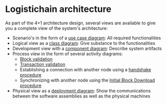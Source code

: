 # Logistichain architecture
As part of the 4+1 architecture design, several views are available to give you a complete view of the system's architecture:
- Scenario's in the form of a [use case diagram](Architecture/Use-case-diagram.png): All required functionalities
- Logical view as a [class diagram](Architecture/Class-diagram.png): Give substance to the functionalities
- Development view with a [component diagram](Architecture/Development.png): Describe system artifacts
- Process view in the form of several activity diagrams:
	- [Block validation](BlockValidation.md)
	- [Transaction validation](TxValidation.md)
	- Establishing a connection with another node using a [handshake procedure](Architecture/Connection-setup-process.png)
	- Synchronizing with another node using the [Initial Block Download procedure](Architecture/IBD-process.png)
- Physical view as a [deployment diagram](Architecture/Deployment.png): Show the communications between the software assemblies as well as the physical machines